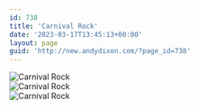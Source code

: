 ```yaml
---
id: 738
title: 'Carnival Rock'
date: '2023-03-17T13:45:13+00:00'
layout: page
guid: 'http://new.andydixon.com/?page_id=738'
---
```


![Carnival Rock](https://i0.wp.com/assets.g8x2.ldn.idrivee2-23.com/posters/Carnival%20Rock%2001.jpg?w=1200&ssl=1 "Carnival Rock")  
![Carnival Rock](https://i0.wp.com/assets.g8x2.ldn.idrivee2-23.com/posters/Carnival%20Rock%2002.jpg?w=1200&ssl=1 "Carnival Rock")  
![Carnival Rock](https://i0.wp.com/assets.g8x2.ldn.idrivee2-23.com/posters/Carnival%20Rock%2003.jpg?w=1200&ssl=1 "Carnival Rock")